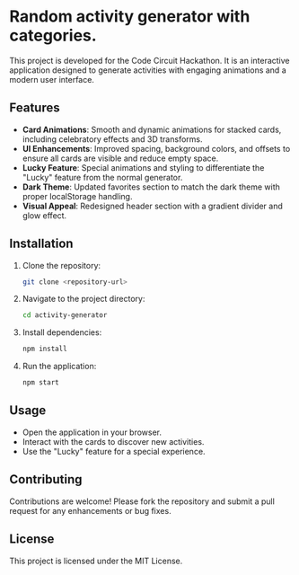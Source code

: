 # Random activity generator with categories.

This project is developed for the Code Circuit Hackathon. It is an interactive application designed to generate activities with engaging animations and a modern user interface.

## Features

- **Card Animations**: Smooth and dynamic animations for stacked cards, including celebratory effects and 3D transforms.
- **UI Enhancements**: Improved spacing, background colors, and offsets to ensure all cards are visible and reduce empty space.
- **Lucky Feature**: Special animations and styling to differentiate the "Lucky" feature from the normal generator.
- **Dark Theme**: Updated favorites section to match the dark theme with proper localStorage handling.
- **Visual Appeal**: Redesigned header section with a gradient divider and glow effect.

## Installation

1. Clone the repository:
   ```bash
   git clone <repository-url>
   ```
2. Navigate to the project directory:
   ```bash
   cd activity-generator
   ```
3. Install dependencies:
   ```bash
   npm install
   ```
4. Run the application:
   ```bash
   npm start
   ```

## Usage

- Open the application in your browser.
- Interact with the cards to discover new activities.
- Use the "Lucky" feature for a special experience.

## Contributing

Contributions are welcome! Please fork the repository and submit a pull request for any enhancements or bug fixes.

## License

This project is licensed under the MIT License. 